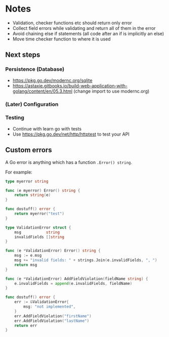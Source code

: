 # Notes

* Validation, checker functions etc should return only error
* Collect field errors while validating and return all of them in the error
* Avoid chaining else if statements (all code after an if is implicitly an else)
* Move time checker function to where it is used

## Next steps

### Persistence (Database)

* https://pkg.go.dev/modernc.org/sqlite
* https://astaxie.gitbooks.io/build-web-application-with-golang/content/en/05.3.html (change import to use modernc.org)

### (Later) Configuration

### Testing

* Continue with learn go with tests
* Use https://pkg.go.dev/net/http/httptest to test your API

## Custom errors

A Go error is anything which has a function `.Error() string`.

For example:

```go
type myerror string

func (e myerror) Error() string {
	return string(e)
}

func dostuff() error {
	return myerror("test")
}
```

```go
type ValidationError struct {
	msg           string
	invalidFields []string
}

func (e *ValidationError) Error() string {
	msg := e.msg
	msg += "invalid fields: " + strings.Join(e.invalidFields, ", ")
	return msg
}

func (e *ValidationError) AddFieldViolation(fieldName string) {
	e.invalidFields = append(e.invalidFields, fieldName)
}

func dostuff() error {
	err := &ValidationError{
		msg: "not implemented",
	}
	err.AddFieldViolation("firstName")
	err.AddFieldViolation("lastName")
	return err
}
```
